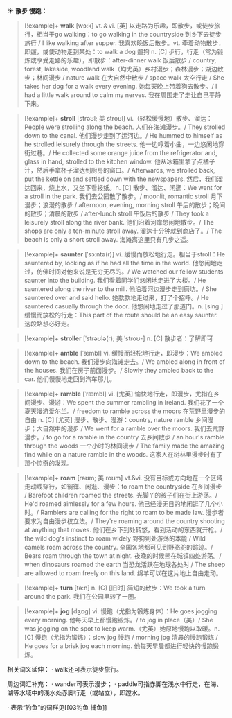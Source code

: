 ☀ <span class="category">**散步 慢跑：**</span>
>[!example]+ <span class="vocabulary">**walk**</span> [wɔ:k] 
> <span class="definition">vt.＆vi. [英] 以走路为乐趣，即散步，或徒步旅行，相当于go walking：</span>to go walking in the countryside 到乡下去徒步旅行 / I like walking after supper. 我喜欢晚饭后散步。<span class="definition">vt. 牵着动物散步，即遛，或使动物走到某处：</span>to walk a dog 遛狗 <span class="definition">n. [C] 步行，行走（常为锻炼或享受走路的乐趣），即散步：</span>after-dinner walk 饭后散步 / country, forest, lakeside, woodland walk（均尤英）乡村漫步；森林漫步；湖边散步；林间漫步 / nature walk 在大自然中散步 / space walk 太空行走 / She takes her dog for a walk every evening. 她每天晚上带着狗去散步。/ I had a little walk around to calm my nerves. 我在周围走了走让自己平静下来。
           
>[!example]+ <span class="vocabulary">**stroll**</span> [strəʊl; 美 stroʊl]
> <span class="definition">vi.（轻松缓慢地）散步、溜达：</span>People were strolling along the beach. 人们在海滩漫步。/ They strolled down to the canal. 他们漫步走到了运河边。/ He hummed to himself as he strolled leisurely through the streets. 他一边哼着小曲，一边悠闲地穿街过巷。/ He collected some orange juice from the refrigerator and, glass in hand, strolled to the kitchen window. 他从冰箱里拿了点橘子汁，然后手拿杯子溜达到厨房的窗口。/ Afterwards, we strolled back, put the kettle on and settled down with the newspapers. 然后，我们溜达回来，烧上水，又坐下看报纸。<span class="definition">n. [C] 散步、溜达、闲逛：</span>We went for a stroll in the park. 我们去公园散了散步。/ moonlit, romantic stroll 月下漫步；浪漫的散步 / afternoon, evening, morning stroll 午后的散步；晚间的散步；清晨的散步 / after-lunch stroll 午饭后的散步 / They took a leisurely stroll along the river bank. 他们沿着河岸悠闲地散步。/ The shops are only a ten-minute stroll away. 溜达十分钟就到商店了。/ The beach is only a short stroll away. 海滩离这里只有几步之遥。
                      
>[!example]+ <span class="vocabulary">**saunter**</span> [ˈsɔ:ntə(r)]
> <span class="definition">vi. 缓慢而放松地行走。相当于stroll：</span>He sauntered by, looking as if he had all the time in the world. 他悠闲地走过，仿佛时间对他来说是无穷无尽的。/ We watched our fellow students saunter into the building. 我们看着同学们悠闲地走进了大楼。/ He sauntered along the river to the mill. 他沿着河边漫步走到磨坊。/ She sauntered over and said hello. 她款款地走过来，打了个招呼。/ He sauntered casually through the door. 他悠闲地走过了那道门。<span class="definition">n. [sing.] 缓慢而放松的行走：</span>This part of the route should be an easy saunter. 这段路想必好走。

>[!example]+ <span class="vocabulary">**stroller**</span> [ˈstrəʊlə(r); 美 ˈstroʊ-]
> <span class="definition">n. [C] 散步者：</span>了解即可

>[!example]+ <span class="vocabulary">**amble**</span> [ˈæmbl]
> <span class="definition">vi. 缓慢而轻松地行走，即漫步：</span>We ambled down to the beach. 我们漫步向海滩走去。/ We ambled along in front of the houses. 我们在房子前面漫步。/ Slowly they ambled back to the car. 他们慢慢地走回到汽车那儿。
           
>[!example]+ <span class="vocabulary">**ramble**</span> [ˈræmbl]
> <span class="definition">vi. [尤英] 愉快地行走，即漫步，尤指在乡间漫步、漫游：</span>We spent the summer rambling in Ireland. 我们花了一个夏天漫游爱尔兰。/ freedom to ramble across the moors 在荒野里漫步的自由 <span class="definition">n. [C] [尤英] 漫步、散步、漫游：</span>country, nature ramble 乡间漫步；大自然中的漫步 / We went for a ramble over the moors. 我们去荒野漫步。/ to go for a ramble in the country 去乡间散步 / an hour's ramble through the woods 一个小时的林间漫步 / The family made the amazing find while on a nature ramble in the woods. 这家人在树林里漫步时有了那个惊奇的发现。
           
>[!example]+ <span class="vocabulary">**roam**</span> [rəʊm; 美 roʊm]
> <span class="definition">vt.&vi. 没有目标或方向地在一个区域走动或穿行，如徜徉、闲逛、漫步：</span>to roam the countryside 在乡间漫步 / Barefoot children roamed the streets. 光脚丫的孩子们在街上游荡。/ He'd roamed aimlessly for a few hours. 他已经漫无目的地闲逛了几个小时。/ Ramblers are calling for the right to roam to be made law. 漫步者要求为自由漫步权立法。/ They're roaming around the country shooting at anything that moves. 他们在乡下到处转悠，看到活动的东西就开枪。/ the wild dog's instinct to roam widely 野狗到处游荡的本能 / Wild camels roam across the country. 全国各地都可见到野骆驼的踪迹。/ Bears roam through the town at night. 夜晚的时候熊在城镇四处游荡。/ when dinosaurs roamed the earth 当恐龙活跃在地球各处时 / The sheep are allowed to roam freely on this land. 绵羊可以在这片地上自由走动。

>[!example]+ <span class="vocabulary">**turn**</span> [tə:n] 
> <span class="definition">n. [C] [旧时] 简短的散步：</span>We took a turn around the park. 我们在公园里转了一圈。

>[!example]+ <span class="vocabulary">**jog**</span> [dӡɒɡ] 
> <span class="definition">vi. 慢跑（尤指为锻炼身体）：</span>He goes jogging every morning. 他每天早上都慢跑锻炼。/ to jog in place（美）/ She was jogging on the spot to keep warm.（尤英）她原地慢跑以取暖。<span class="definition">n. [C] 慢跑（尤指为锻炼）：</span>slow jog 慢跑 / morning jog 清晨的慢跑锻炼 / He goes for a brisk jog each morning. 他每天早晨都进行轻快的慢跑锻炼。

相关词义延伸：
· walk还可表示徒步旅行。

周边词汇补充：
· wander可表示漫步；
· paddle可指赤脚在浅水中行走，在海、湖等水域中的浅水处赤脚行走（或站立），即蹚水。

· 表示“钓鱼”的词群见[[03钓鱼 捕鱼]]
